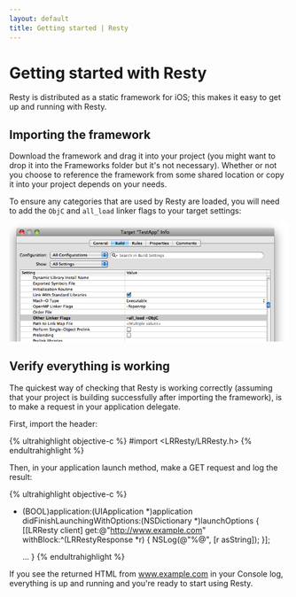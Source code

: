 ```yaml
---
layout: default
title: Getting started | Resty
---
```


# Getting started with Resty

Resty is distributed as a static framework for iOS; this makes it easy to get up and running with Resty.

## Importing the framework

Download the framework and drag it into your project (you might want to drop it into the Frameworks folder but it's not necessary). Whether or not you choose to reference the framework from some shared location or copy it into your project depends on your needs.

To ensure any categories that are used by Resty are loaded, you will need to add the <code>ObjC</code> and <code>all_load</code> linker flags to your target settings:

![Target settings](images/target-settings.png)

## Verify everything is working

The quickest way of checking that Resty is working correctly (assuming that your project is building successfully after importing the framework), is to make a request in your application delegate.

First, import the header:

{% ultrahighlight objective-c %}
#import <LRResty/LRResty.h>
{% endultrahighlight %}

Then, in your application launch method, make a GET request and log the result:

{% ultrahighlight objective-c %}
- (BOOL)application:(UIApplication *)application 
    didFinishLaunchingWithOptions:(NSDictionary *)launchOptions
{
  [[LRResty client] get:@"http://www.example.com" withBlock:^(LRRestyResponse *r) {
    NSLog(@"%@", [r asString]);
  }];

  ...
}
{% endultrahighlight %}

If you see the returned HTML from www.example.com in your Console log, everything is up and running and you're ready to start using Resty.
